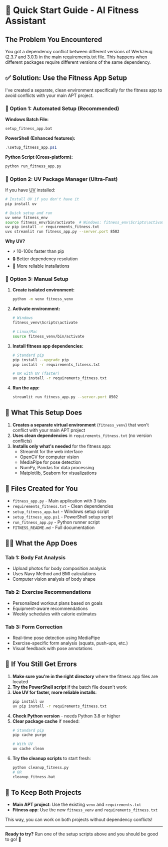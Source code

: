 # 🚀 Quick Start Guide - AI Fitness Assistant

## The Problem You Encountered
You got a dependency conflict between different versions of Werkzeug (2.3.7 and 3.0.1) in the main requirements.txt file. This happens when different packages require different versions of the same dependency.

## ✅ Solution: Use the Fitness App Setup

I've created a separate, clean environment specifically for the fitness app to avoid conflicts with your main APT project.

### 🎯 Option 1: Automated Setup (Recommended)

**Windows Batch File:**
```bash
setup_fitness_app.bat
```

**PowerShell (Enhanced features):**
```powershell
.\setup_fitness_app.ps1
```

**Python Script (Cross-platform):**
```bash
python run_fitness_app.py
```

### 🎯 Option 2: UV Package Manager (Ultra-Fast)

If you have [UV](https://github.com/astral-sh/uv) installed:

```bash
# Install UV if you don't have it
pip install uv

# Quick setup and run
uv venv fitness_env
source fitness_env/bin/activate  # Windows: fitness_env\Scripts\activate
uv pip install -r requirements_fitness.txt
uvx streamlit run fitness_app.py --server.port 8502
```

**Why UV?**
- ⚡ 10-100x faster than pip
- 🔒 Better dependency resolution
- 🎯 More reliable installations

### 🎯 Option 3: Manual Setup

1. **Create isolated environment:**
   ```bash
   python -m venv fitness_venv
   ```

2. **Activate environment:**
   ```bash
   # Windows
   fitness_venv\Scripts\activate
   
   # Linux/Mac
   source fitness_venv/bin/activate
   ```

3. **Install fitness app dependencies:**
   ```bash
   # Standard pip
   pip install --upgrade pip
   pip install -r requirements_fitness.txt
   
   # OR with UV (faster)
   uv pip install -r requirements_fitness.txt
   ```

4. **Run the app:**
   ```bash
   streamlit run fitness_app.py --server.port 8502
   ```

## 📁 What This Setup Does

1. **Creates a separate virtual environment** (`fitness_venv`) that won't conflict with your main APT project
2. **Uses clean dependencies** in `requirements_fitness.txt` (no version conflicts)
3. **Installs only what's needed** for the fitness app:
   - Streamlit for the web interface
   - OpenCV for computer vision
   - MediaPipe for pose detection
   - NumPy, Pandas for data processing
   - Matplotlib, Seaborn for visualizations

## 🔧 Files Created for You

- `fitness_app.py` - Main application with 3 tabs
- `requirements_fitness.txt` - Clean dependencies 
- `setup_fitness_app.bat` - Windows setup script
- `setup_fitness_app.ps1` - PowerShell setup script
- `run_fitness_app.py` - Python runner script
- `FITNESS_README.md` - Full documentation

## 🏋️‍♀️ What the App Does

### Tab 1: Body Fat Analysis
- Upload photos for body composition analysis
- Uses Navy Method and BMI calculations
- Computer vision analysis of body shape

### Tab 2: Exercise Recommendations  
- Personalized workout plans based on goals
- Equipment-aware recommendations
- Weekly schedules with calorie estimates

### Tab 3: Form Correction
- Real-time pose detection using MediaPipe
- Exercise-specific form analysis (squats, push-ups, etc.)
- Visual feedback with pose annotations

## 🚨 If You Still Get Errors

1. **Make sure you're in the right directory** where the fitness app files are located
2. **Try the PowerShell script** if the batch file doesn't work
3. **Use UV for faster, more reliable installs**:
   ```bash
   pip install uv
   uv pip install -r requirements_fitness.txt
   ```
4. **Check Python version** - needs Python 3.8 or higher
5. **Clear package cache** if needed:
   ```bash
   # Standard pip
   pip cache purge
   
   # With UV
   uv cache clean
   ```
6. **Try the cleanup scripts** to start fresh:
   ```bash
   python cleanup_fitness.py
   # OR
   cleanup_fitness.bat
   ```

## 🔄 To Keep Both Projects

- **Main APT project**: Use the existing `venv` and `requirements.txt`
- **Fitness app**: Use the new `fitness_venv` and `requirements_fitness.txt`

This way, you can work on both projects without dependency conflicts!

---

**Ready to try?** Run one of the setup scripts above and you should be good to go! 🎉
